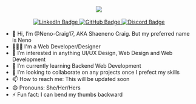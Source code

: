 <div id="header" align="center">
  <img src="https://media.giphy.com/media/v1.Y2lkPTc5MGI3NjExenA3dHMwdGl5Y2FhNG8zb3F3ZHY4eWNxem9yMHA2OWFvN2w5cXd0dCZlcD12MV9pbnRlcm5hbF9naWZfYnlfaWQmY3Q9cw/eMJXDJqSOVzQjFJ8Wv/giphy.gif"/>
</div>
<br>
<div id="badges" align="center">
  <a href="your-linkedin-URL">
    <img src="https://img.shields.io/badge/LinkedIn-silver?style=for-the-badge&logo=linkedin&logoColor=black" alt="LinkedIn Badge"/>
  </a>
  <a href="your-github-URL">
    <img src="https://img.shields.io/badge/GitHub-black?style=for-the-badge&logo=github&logoColor=white" alt="GitHub Badge"/>
  </a>
  <a href="your-twitter-URL">
    <img src="https://img.shields.io/badge/Discord-purple?style=for-the-badge&logo=discord&logoColor=white" alt="Discord Badge"/>
  </a>
</div>














- 👋 Hi, I’m @Neno-Craig17, AKA Shaeneno Craig. But my preferred name is Neno
- 👩🏾‍💻 I'm a Web Developer/Designer
- 👀 I’m interested in anything UI/UX Design, Web Design and Web Development
- 🌱 I’m currently learning Backend Web Development
- 💞️ I’m looking to collaborate on any projects once I prefect my skills
- 📫 How to reach me: This will be updated soon
- 😄 Pronouns: She/Her/Hers
- ⚡ Fun fact: I can bend my thumbs backward

<!---
Neno-Craig17/Neno-Craig17 is a ✨ special ✨ repository because its `README.md` (this file) appears on your GitHub profile.
You can click the Preview link to take a look at your changes.
--->
